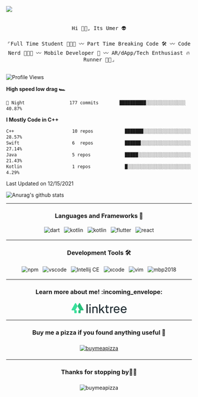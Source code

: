 <!--
**seanAkhtar/seanAkhtar** is a ✨ _special_ ✨ repository because its `README.md` (this file) appears on your GitHub profile.

    Insights
<!--START_SECTION:waka-->
<a href = "mailto: usakhtar@pm.me">
<img src="https://github.com/ukieTux/ukieTux/blob/master/open2work.svg"  height=28  /></a>
<br/>
<br/>
<p align="center">
  <samp>
   Hi 👋🏻,  Its Umer 👽
    <br><br>
    ⌜Full Time Student 👨🏻‍🎓 〰️ Part Time Breaking Code 🛠 〰️ Code Nerd 👨🏻‍💻 〰️ Mobile Developer 📱 〰️ AR/dApp/Tech Enthusiast 🔥 Runner 🏃🏻⌟
  </samp>
<br><br>
    
![Profile Views](http://img.shields.io/badge/Profile%20Views-146-blue)


**High speed low drag 🏎** 

```text
🌙 Night                 177 commits        ██████████░░░░░░░░░░░░░░░   40.87% 
```

**I Mostly Code in C++** 

```text
C++                      10 repos            ███████░░░░░░░░░░░░░░░░░░   28.57% 
Swift                    6  repos            ██████░░░░░░░░░░░░░░░░░░░   27.14% 
Java                     5 repos             █████░░░░░░░░░░░░░░░░░░░░   21.43% 
Kotlin                   1 repos             █░░░░░░░░░░░░░░░░░░░░░░░░   4.29%
```



 Last Updated on 12/15/2021
<!--END_SECTION:waka-->
  
  
![Anurag's github stats](https://github-readme-stats.vercel.app/api?username=seanAkhtar&count_private=true&show_icons=true)


---

<h3 align="center">Languages and Frameworks 📖</h3>
<p align="center">
  <!-- For more icons please follow  https://github.com/ukieTux/ColoredBadges -->

  <img src="https://github.com/ukieTux/ukieTux/blob/master/assets/dart.svg" alt="dart" style="vertical-align:top; margin:4px" height=28>
   <img src="https://github.com/ukieTux/ukieTux/blob/master/assets/kotlin.svg" alt="kotlin" style="vertical-align:top; margin:4px" height=28>
   <img src="https://github.com/ukieTux/ukieTux/blob/master/assets/swift.svg" alt="kotlin" style="vertical-align:top; margin:4px" height=28>
  <img src="https://github.com/ukieTux/ukieTux/blob/master/assets/flutter.svg" alt="flutter" style="vertical-align:top; margin:4px" height=28>
  <img src="https://github.com/ukieTux/ukieTux/blob/master/assets/react.svg" alt="react" style="vertical-align:top; margin:4px" height=28>

---

<h3 align="center">Development Tools 🛠</h3>
<p align="center">

  <!-- For more icons please follow  https://github.com/ukieTux/ColoredBadges -->

  <img src="https://github.com/ukieTux/ukieTux/blob/master/assets/npm.svg" alt="npm" style="vertical-align:top;margin:4px" height=28>
  <img src="https://github.com/ukieTux/ukieTux/blob/master/assets/visualstudio_code.svg" alt="vscode" style="vertical-align:top; margin:4px" height=28>
  <img src="https://github.com/ukieTux/ukieTux/blob/master/assets/jetbrains_intellij.svg" alt="Intellij CE" style="vertical-align:top; margin:4px" height=28>
   <img src="https://github.com/ukieTux/ukieTux/blob/master/assets/xcode.svg" alt="xcode" style="vertical-align:top; margin:4px" height=28>
    <img src="https://github.com/ukieTux/ukieTux/blob/master/assets/vim.svg" alt="vim" style="vertical-align:top; margin:4px" height=28>
   <img src="https://github.com/ukieTux/ukieTux/blob/master/assets/mac.svg" alt="mbp2018" style="vertical-align:top; margin:4px" height=28>

---

<h3 align="center">Learn more about me! :incoming_envelope:</h3>
<p align="center">
  <a href="https://linktr.ee/cyber_ronin">
    <img src="https://github.com/seanAkhtar/seanAkhtar/blob/main/assets/linktree-1.svg" alt="linktree" style="vertical-align:top; margin:4px" height=28>
  </a>
</p>

---

<h3 align="center">Buy me a pizza if you found anything useful 🍕</h3>
<p align="center">
  <a href="https://www.buymeacoffee.com/cyberronin" target="_blank">
    <img src="https://www.buymeacoffee.com/assets/img/guidelines/download-assets-sm-2.svg" alt="buymeapizza" style="vertical-align:top; margin:8px" height="36">
    </a>  
</p>

---

<h3 align="center">Thanks for stopping by👋🏻</h3>

<p align="center">

 <img src="https://myoctocat.com/assets/images/base-octocat.svg" alt="buymeapizza" style="vertical-align:top; margin:8px" height="250">

    

